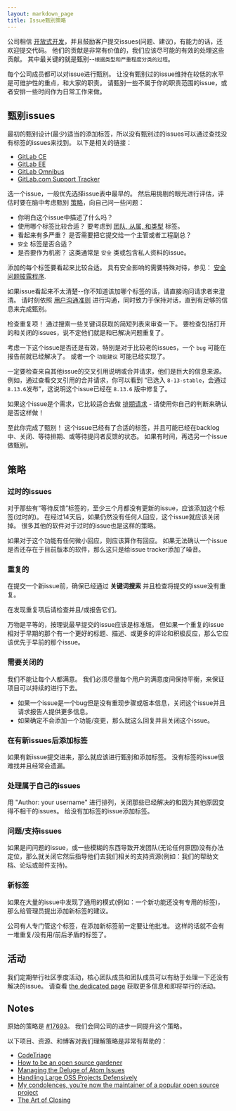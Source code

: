 ```yaml
---
layout: markdown_page
title: Issue甄别策略
---
```


公司相信 [开放式开发][open-development]，并且鼓励客户提交issues(问题、建议)，有能力的话，还欢迎提交代码。 他们的贡献是非常有价值的，我们应该尽可能的有效的处理这些贡献。 其中最关键的就是甄别--`根据类型和严重程度分类的过程`。

每个公司成员都可以对issue进行甄别。 让没有甄别过的issue维持在较低的水平是可维护性的重点，和大家的职责。 请甄别一些不属于你的职责范围的issue，或者安排一些时间作为日常工作来做。

## 甄别issues

最初的甄别设计(最少)适当的添加标签，所以没有甄别过的issues可以通过查找没有标签的issues来找到。
以下是相关的链接：

* [GitLab CE][ce-issues-query]
* [GitLab EE][ee-issues-query]
* [GitLab Omnibus][omnibus-issues-query]
* [GitLab.com Support Tracker][support-issues-query]

选一个issue，一般优先选择issue表中最早的。 然后用挑剔的眼光进行评估，评估时要在脑中考虑甄别 [策略](#策略)，向自己问一些问题：

* 你明白这个issue中描述了什么吗？
* 使用哪个标签比较合适？ 要考虑到 [团队, 从属, 和类型](../../../engineering/workflow/index.html.md#workflow-labels) 标签。
* 看起来有多严重？ 是否需要把它提交给一个主管或者工程副总？
* `安全` 标签是否合适？
* 是否要作为机密？ 这类通常是 `安全` 类或包含私人资料的issue。

添加的每个标签要看起来比较合适。 具有安全影响的需要特殊对待，参见： [安全问题披露程序](../../../support/channels/index.html.md#security-disclosures).

如果issue看起来不太清楚--你不知道该加哪个标签的话，请直接询问请求者来澄清。 请时刻依照 [用户沟通准则](../../../communication/index.html.md#用户沟通准则) 进行沟通，同时致力于保持对话，直到有足够的信息来完成甄别。

检查重复项！ 通过搜索一些关键词获取的简短列表来审查一下。 要检查包括打开的和关闭的issues，说不定他们就是和已解决问题重复了。

考虑一下这个issue是否还是有效，特别是对于比较老的issues，一个 `bug` 可能在报告前就已经解决了。 或者一个 `功能建议` 可能已经实现了。

一定要检查来自其他issue的交叉引用说明或合并请求，他们是巨大的信息来源。 例如，通过查看交叉引用的合并请求，你可以看到 “已选入 `8-13-stable`，会通过`8.13.6`发布”，这说明这个issue已经在 `8.13.6` 版中修复了。

如果这个issue是个需求，它比较适合去做 [排期请求](../../../engineering/workflow/#scheduling-issues) - 请使用你自己的判断来确认是否这样做！

至此你完成了甄别！ 这个issue已经有了合适的标签，并且可能已经在backlog中、关闭、等待排期、或等待提问者反馈的状态。 如果有时间，再选另一个issue做甄别。

## 策略

### 过时的issues

对于那些有“等待反馈”标签的，至少三个月都没有更新的issue，应该添加这个标签(过时的)。 在经过14天后，如果仍然没有任何人回应，这个issue就应该关闭掉。 很多其他的软件对于过时的issue也是这样的策略。

如果对于这个功能有任何微小回应，则应该算作有回应。 如果无法确认一个issue是否还存在于目前版本的软件，那么这只是给issue tracker添加了噪音。

### 重复的

在提交一个新issue前，确保已经通过 **关键词搜索** 并且检查将提交的issue没有重复。

在发现重复项后请检查并且/或报告它们。

万物是平等的，按理说最早提交的issue应该是标准版。 但如果一个重复的issue相对于早期的那个有一个更好的标题、描述、或更多的评论和积极反应，那么它应该优先于早前的那个issue。

### 需要关闭的

我们不能让每个人都满意。 我们必须尽量每个用户的满意度间保持平衡，来保证项目可以持续的进行下去。

- 如果一个issue是一个bug但是没有重现步骤或版本信息，关闭这个issue并且请求报告人提供更多信息。
- 如果确定不会添加一个功能/变更，那么就这么回复并且关闭这个issue。

### 在有新issues后添加标签

如果有新issue提交进来，那么就应该进行甄别和添加标签。 没有标签的issue很难找并且经常会遗漏。

### 处理属于自己的issues

用 "Author: your username" 进行排列，关闭那些已经解决的和因为其他原因变得不相干的issues。 给没有加标签的issue添加标签。

### 问题/支持issues

如果是问问题的issue，或一些模糊的东西导致开发团队(无论任何原因)没有办法定位，那么就关闭它然后指导他们去我们相关的支持资源(例如：我们的帮助文档、论坛或邮件支持)。

### 新标签

如果在大量的issue中发现了通用的模式(例如：一个新功能还没有专用的标签)，那么给管理员提出添加新标签的建议。

公司有人专门管这个标签，在添加新标签前一定要让他批准。 这样的话就不会有一堆重复/没有用/前后矛盾的标签了。

## 活动

我们定期举行社区季度活动，核心团队成员和团队成员可以有助于处理一下还没有解决的issue。 请查看 [the dedicated page](/community/issue-bash) 获取更多信息和即将举行的活动。


## Notes

原始的策略是 [#17693][17693]。 我们会同公司的进步一同提升这个策略。

以下项目、资源、和博客对我们理解策略是非常有帮助的：

- [CodeTriage][code-triage]
- [How to be an open source gardener][open-source-gardener]
- [Managing the Deluge of Atom Issues][atom-issues]
- [Handling Large OSS Projects Defensively][handling-big-projects]
- [My condolences, you’re now the maintainer of a popular open source project][my-condolences]
- [The Art of Closing][art-of-closing]

[open-development]: https://about.gitlab.com/2015/12/16/improving-open-development-for-everyone/
[ce-issues-query]: https://gitlab.com/gitlab-org/gitlab-ce/issues?scope=all&state=opened&utf8=%E2%9C%93&label_name%5B%5D=No+Label&assignee_id=0
[ee-issues-query]: https://gitlab.com/gitlab-org/gitlab-ee/issues?scope=all&state=opened&utf8=%E2%9C%93&label_name%5B%5D=No+Label&assignee_id=0
[omnibus-issues-query]: https://gitlab.com/gitlab-org/omnibus-gitlab/issues?scope=all&state=opened&utf8=%E2%9C%93&label_name%5B%5D=No+Label&assignee_id=0
[support-issues-query]: https://gitlab.com/gitlab-com/support-forum/issues?scope=all&state=opened&utf8=%E2%9C%93&label_name%5B%5D=No+Label&assignee_id=0
[17693]: https://gitlab.com/gitlab-org/gitlab-ce/issues/17693
[code-triage]: https://www.codetriage.com/
[open-source-gardener]: http://words.steveklabnik.com/how-to-be-an-open-source-gardener
[atom-issues]: http://blog.atom.io/2016/04/19/managing-the-deluge-of-atom-issues.html
[handling-big-projects]: http://artsy.github.io/blog/2016/07/03/handling-big-projects/
[my-condolences]: https://runcommand.io/2016/06/26/my-condolences-youre-now-the-maintainer-of-a-popular-open-source-project/
[art-of-closing]: https://blog.jessfraz.com/post/the-art-of-closing/
